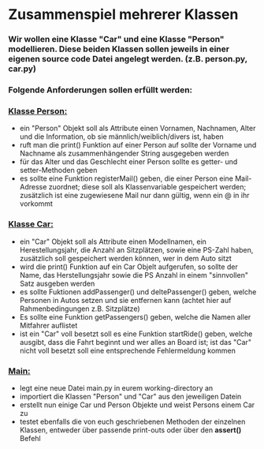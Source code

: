 # Zusammenspiel mehrerer Klassen 

### Wir wollen eine Klasse "Car" und eine Klasse "Person" modellieren. Diese beiden Klassen sollen jeweils in einer eigenen source code Datei angelegt werden. (z.B. person.py, car.py)
### Folgende Anforderungen sollen erfüllt werden:
### <ins> Klasse Person: </ins>
- ein "Person" Objekt soll als Attribute einen Vornamen, Nachnamen, Alter und die Information, ob sie männlich/weiblich/divers ist, haben
- ruft man die print() Funktion auf einer Person auf sollte der Vorname und Nachname als zusammenhängender String ausgegeben werden
- für das Alter und das Geschlecht einer Person sollte es getter- und setter-Methoden geben 
- es sollte eine Funktion registerMail() geben, die einer Person eine Mail-Adresse zuordnet; diese soll als Klassenvariable gespeichert werden; zusätzlich ist eine zugewiesene Mail nur dann gültig, wenn ein @ in ihr vorkommt  
### <ins> Klasse Car: </ins>
- ein "Car" Objekt soll als Attribute einen Modellnamen, ein Herestellungsjahr, die Anzahl an Sitzplätzen, sowie eine PS-Zahl haben, zusätzlich soll gespeichert werden können, wer in dem Auto sitzt
- wird die print() Funktion auf ein Car Objelt aufgerufen, so sollte der Name, das Herstellungsjahr sowie die PS Anzahl in einem "sinnvollen" Satz ausgeben werden
- es sollte Fuktionen addPassenger() und deltePassenger() geben, welche Personen in Autos setzen und sie entfernen kann (achtet hier auf Rahmenbedingungen z.B. Sitzplätze)
- Es sollte eine Funktion getPassengers() geben, welche die Namen aller Mitfahrer auflistet
- ist ein "Car" voll besetzt soll es eine Funktion startRide() geben, welche ausgibt, dass die Fahrt beginnt und wer alles an Board ist; ist das "Car" nicht voll besetzt soll eine entsprechende Fehlermeldung kommen
### <ins> Main: </ins>
- legt eine neue Datei main.py in eurem working-directory an 
- importiert die Klassen "Person" und "Car" aus den jeweiligen Datein
- erstellt nun einige Car und Person Objekte und weist Persons einem Car zu
- testet ebenfalls die von euch geschriebenen Methoden der einzelnen Klassen, entweder über passende print-outs oder über den __assert()__ Befehl